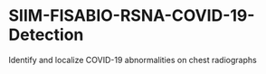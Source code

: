 # SIIM-FISABIO-RSNA-COVID-19-Detection
Identify and localize COVID-19 abnormalities on chest radiographs

